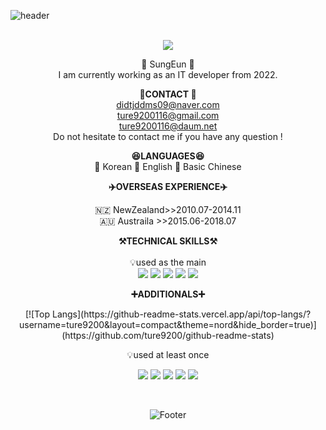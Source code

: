![header](https://capsule-render.vercel.app/api?type=waving&color=auto&height=300&section=header&text=Welcome&fontSize=90&animation=fadeIn&fontAlignY=30&desc=SungEun's%20GitHub%20Profile!&descAlignY=51&descAlign=62)
<br><br>

<div align="center">
    <a href="https://github.com/ture9200"><img src="https://hits.seeyoufarm.com/api/count/incr/badge.svg?url=https%3A%2F%2Fgithub.com%2Fture9200&count_bg=%23000000&title_bg=%23000000&icon=github.svg&icon_color=%23E7E7E7&title=GitHub&edge_flat=false)"/></a> 


🐣 SungEun 🐥  <br> 
I am currently working as an IT developer from 2022.<br>

<Strong>📧CONTACT 📧</Strong><br>
    didtjddms09@naver.com<br>
    ture9200116@gmail.com<br>
    ture9200116@daum.net <br>
    Do not hesitate to contact me if you have any question !  
   
  <Strong> 😆LANGUAGES😆 </Strong> <br>
 📒 Korean 
 📗 English 
 📕 Basic Chinese
   
    
 
  <Strong> ✈️OVERSEAS EXPERIENCE✈️ </Strong> <br>
</p>

   
  🇳🇿  NewZealand>>2010.07-2014.11 <br> 
  🇦🇺  Austraila >>2015.06-2018.07 
      
   <p align="center">
    <Strong>⚒️TECHNICAL SKILLS⚒️</Strong><br><br>
    💡used as the main <br> 
     <img src="https://img.shields.io/badge/Spring-6DB33F?style=for-the-badge&logo=Spring&logoColor=white">
    <img src="https://img.shields.io/badge/SpringBoot-6DB33F?style=for-the-badge&logo=SpringBoot&logoColor=white">
    <img src="https://img.shields.io/badge/MySql-4479A1?style=for-the-badge&logo=mysql&logoColor=white">
    <img src="https://img.shields.io/badge/AWS-232F3E?style=for-the-badge&logo=Amazon AWS&logoColor=white">
    <img src="https://img.shields.io/badge/MariaDB-003545?style=for-the-badge&logo=MariaDB&logoColor=white"> 
     </p>
    
 

<p align="center">
    <Strong>➕ADDITIONALS➕</Strong><br>
</p>
[![Top Langs](https://github-readme-stats.vercel.app/api/top-langs/?username=ture9200&layout=compact&theme=nord&hide_border=true)](https://github.com/ture9200/github-readme-stats)

<p align="center">
    💡used at least once
</p>

<p align="center" display="inline-block">
  <img src="https://img.shields.io/badge/-React-61DAFB?style=for-the-badge&logo=React&logoColor=black">
 <img src="https://img.shields.io/badge/-JQuery-0769AD?style=for-the-badge&logo=jQuery&logoColor=black">
 <img src="https://img.shields.io/badge/-NodeJs-339933?style=for-the-badge&logo=Node.js&logoColor=black">  
  <img src="https://img.shields.io/badge/BootStrap-%23563D7C.svg?style=for-the-badge&logo=bootstrap&logoColor=black"> 
  <img src="https://img.shields.io/badge/Apache Tomcat-F8DC75?style=for-the-badge&logo=ApacheTomcat&logoColor=white">
</p>

<br>


![Footer](https://capsule-render.vercel.app/api?type=waving&color=auto&height=200&section=footer)
